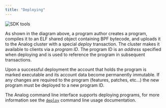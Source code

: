 ```yaml
---
title: "Deploying"
---
```


![SDK tools](/img/sdk-tools.svg)

As shown in the diagram above, a program author creates a program, compiles it
to an ELF shared object containing BPF bytecode, and uploads it to the Analog
cluster with a special _deploy_ transaction. The cluster makes it available to
clients via a _program ID_. The program ID is an _address_ specified when
deploying and is used to reference the program in subsequent transactions.

Upon a successful deployment the account that holds the program is marked
executable and its account data become permanently immutable. If any changes
are required to the program (features, patches, etc...) the new program must be
deployed to a new program ID.

The Analog command line interface supports deploying programs, for more
information see the [`deploy`](cli/usage.md#deploy-program) command line usage
documentation.
